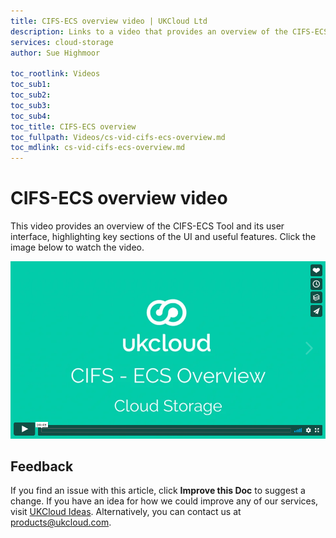 ```yaml
---
title: CIFS-ECS overview video | UKCloud Ltd
description: Links to a video that provides an overview of the CIFS-ECS Tool
services: cloud-storage
author: Sue Highmoor

toc_rootlink: Videos
toc_sub1: 
toc_sub2:
toc_sub3:
toc_sub4:
toc_title: CIFS-ECS overview
toc_fullpath: Videos/cs-vid-cifs-ecs-overview.md
toc_mdlink: cs-vid-cifs-ecs-overview.md
---
```


# CIFS-ECS overview video

This video provides an overview of the CIFS-ECS Tool and its user interface, highlighting key sections of the UI and useful features. Click the image below to watch the video.

[![CIFS-ECS overview](images/cs-vid-cifs-ecs-overview.png)](https://vimeo.com/300264583)

## Feedback

If you find an issue with this article, click **Improve this Doc** to suggest a change. If you have an idea for how we could improve any of our services, visit [UKCloud Ideas](https://ideas.ukcloud.com). Alternatively, you can contact us at <products@ukcloud.com>.
